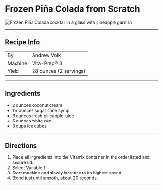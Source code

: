 # Frozen Piña Colada from Scratch

![Frozen Piña Colada cocktail in a glass with pineapple garnish](https://www.vitamix.com/content/dam/vitamix/migration/media/recipe/frozen-pina-colada-from-scratch/Frozen-Pina-Colada-720x720.jpg)

---

## Recipe Info

| | |
|---|---|
| By | Andrew Volk |
| Machine | Vita-Prep® 3 |
| Yield | 28 ounces (2 servings) |

---

## Ingredients

- 2 ounces coconut cream
- 1½ ounces sugar cane syrup
- 6 ounces fresh pineapple juice
- 5 ounces white rum
- 3 cups ice cubes

---

## Directions

1. Place all ingredients into the Vitamix container in the order listed and secure lid.
2. Select Variable 1.
3. Start machine and slowly increase to its highest speed.
4. Blend just until smooth, about 20 seconds.

---
